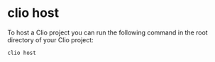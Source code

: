 # clio host

To host a Clio project you can run the following command in the root directory of your Clio project:

```text
clio host
```

